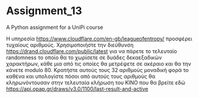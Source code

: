 # Assignment_13
A Python assignment for a UniPi course

H υπηρεσία https://www.cloudflare.com/en-gb/leagueofentropy/ προσφέρει τυχαίους αριθμούς. 
Χρησιμοποιήστε την διεύθυνση https://drand.cloudflare.com/public/latest για να πάρετε το τελευταίο randomness
το οποίο θα το χωρίσετε σε δυάδες δεκαεξαδικών χαρακτήρων, 
κάθε μια από τις οποίες θα μετρέψετε σε ακέραιο και θα την κάνετε modulo 80. 
Κρατήστε αυτούς τους 32 αριθμούς μοναδική φορά το καθένα και 
υπολογίστε πόσοι από αυτούς τους αριθμούς θα κληρωνόντουσαν στην τελευταία κλήρωση του ΚΙΝΟ 
που θα βρείτε εδώ https://api.opap.gr/draws/v3.0/1100/last-result-and-active
